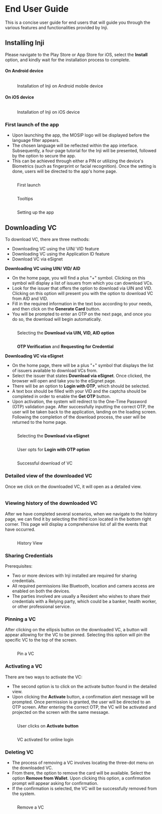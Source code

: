 # End User Guide

This is a concise user guide for end users that will guide you through the various features and functionalities provided by Inji.

## Installing Inji

Please navigate to the Play Store or App Store for iOS, select the **Install** option, and kindly wait for the installation process to complete.

#### On Android device

<figure><img src=".gitbook/assets/inji-install-android.png" alt=""><figcaption><p>Installation of Inji on Android mobile device</p></figcaption></figure>

#### On iOS device

<figure><img src=".gitbook/assets/inji-install-ios (1).png" alt=""><figcaption><p>Installation of Inji on iOS device</p></figcaption></figure>

### First launch of the app

* Upon launching the app, the MOSIP logo will be displayed before the language filter appears.&#x20;
* The chosen language will be reflected within the app interface. Subsequently, a four-page tutorial for the Inji will be presented, followed by the option to secure the app.
* &#x20;This can be achieved through either a PIN or utilizing the device's Biometrics (such as fingerprint or facial recognition). Once the setting is done, users will be directed to the app's home page.

<figure><img src=".gitbook/assets/first-launch-Page-1.png" alt=""><figcaption><p>First launch </p></figcaption></figure>

<figure><img src=".gitbook/assets/first-launch-Page-2.png" alt=""><figcaption><p>Tooltips </p></figcaption></figure>

<figure><img src=".gitbook/assets/first-launch-Page-3.png" alt=""><figcaption><p>Setting up the app</p></figcaption></figure>

## Downloading VC

To download VC, there are three methods:

* Downloading VC using the UIN/ VID feature
* Downloading VC using the Application ID feature
* Download VC via eSignet

**Downloading VC using UIN/ VID/ AID**

* On the home page, you will find a plus "+" symbol. Clicking on this symbol will display a list of issuers from which you can download VCs.&#x20;
* Look for the issuer that offers the option to download via UIN and VID. Clicking on this option will present you with the option to download VC from AID and VID.&#x20;
* Fill in the required information in the text box according to your needs, and then click on the **Generate Card** button.&#x20;
* You will be prompted to enter an OTP on the next page, and once you do so, the download will begin automatically.

<figure><img src=".gitbook/assets/inji-download-via-uin-Page-1.png" alt=""><figcaption><p>Selecting the <strong>Download via UIN, VID, AID option</strong></p></figcaption></figure>

<figure><img src=".gitbook/assets/inji-download-via-uin-Page-2.png" alt=""><figcaption><p><strong>OTP Verification</strong> and <strong>Requesting for Credential</strong></p></figcaption></figure>

**Downloading VC via eSignet**

* On the home page, there will be a plus "+" symbol that displays the list of issuers available to download VCs from.&#x20;
* Select the issuer that states **Download via eSignet**. Once clicked, the browser will open and take you to the eSignet page.&#x20;
* There will be an option to **Login with OTP**, which should be selected.
* A text box should be filled with your VID and the captcha should be completed in order to enable the **Get OTP** button.&#x20;
* Upon activation, the system will redirect to the One-Time Password (OTP) validation page. After successfully inputting the correct OTP, the user will be taken back to the application, landing on the loading screen. Following the completion of the download process, the user will be returned to the home page.

<figure><img src=".gitbook/assets/inji-download-via-esignet-Page-1.png" alt=""><figcaption><p>Selecting the <strong>Download via eSignet</strong></p></figcaption></figure>

<figure><img src=".gitbook/assets/inji-download-via-esignet-Page-2.png" alt=""><figcaption><p>User opts for <strong>Login with OTP option</strong></p></figcaption></figure>

<figure><img src=".gitbook/assets/inji-download-via-esignet-Page-3.png" alt=""><figcaption><p>Successful download of VC</p></figcaption></figure>

### Detailed view of the downloaded VC

Once we click on the downloaded VC, it will open as a detailed view.

<figure><img src=".gitbook/assets/detailed-vc-view.png" alt=""><figcaption></figcaption></figure>

### Viewing history of the downloaded VC

After we have completed several scenarios, when we navigate to the history page, we can find it by selecting the third icon located in the bottom right corner. This page will display a comprehensive list of all the events that have occurred.

<figure><img src=".gitbook/assets/detailed-viewVC-history.png" alt=""><figcaption><p>History View</p></figcaption></figure>

### Sharing Credentials

Prerequisites:

* Two or more devices with Inji installed are required for sharing credentials.
* All required permissions like Bluetooth, location and camera access are enabled on both the devices.
* The parties involved are usually a Resident who wishes to share their credentials with a Relying party, which could be a banker, health worker, or other professional service.

### Pinning a VC

After clicking on the ellipsis button on the downloaded VC, a button will appear allowing for the VC to be pinned. Selecting this option will pin the specific VC to the top of the screen.



<figure><img src=".gitbook/assets/detailed-vc-view-pin.png" alt=""><figcaption><p>Pin a VC</p></figcaption></figure>

### Activating a VC

There are two ways to activate the VC:

* &#x20;The second option is to click on the activate button found in the detailed view.&#x20;
* Upon clicking the **Activate** button, a confirmation alert message will be prompted. Once permission is granted, the user will be directed to an OTP screen. After entering the correct OTP, the VC will be activated and projected on the screen with the same message.



<figure><img src=".gitbook/assets/activate-vc-new-Page-1.png" alt=""><figcaption><p>User clicks on <strong>Activate button</strong></p></figcaption></figure>

<figure><img src=".gitbook/assets/activate-vc-new-Page-2.png" alt=""><figcaption><p>VC activated for online login</p></figcaption></figure>

### Deleting VC

* The process of removing a VC involves locating the three-dot menu on the downloaded VC.&#x20;
* From there, the option to remove the card will be available. Select the option **Remove from Wallet**. Upon clicking this option, a confirmation prompt will appear asking for confirmation.&#x20;
* If the confirmation is selected, the VC will be successfully removed from the system.

<figure><img src=".gitbook/assets/activate-vc-new-deleteVC.png" alt=""><figcaption><p>Remove a VC</p></figcaption></figure>

